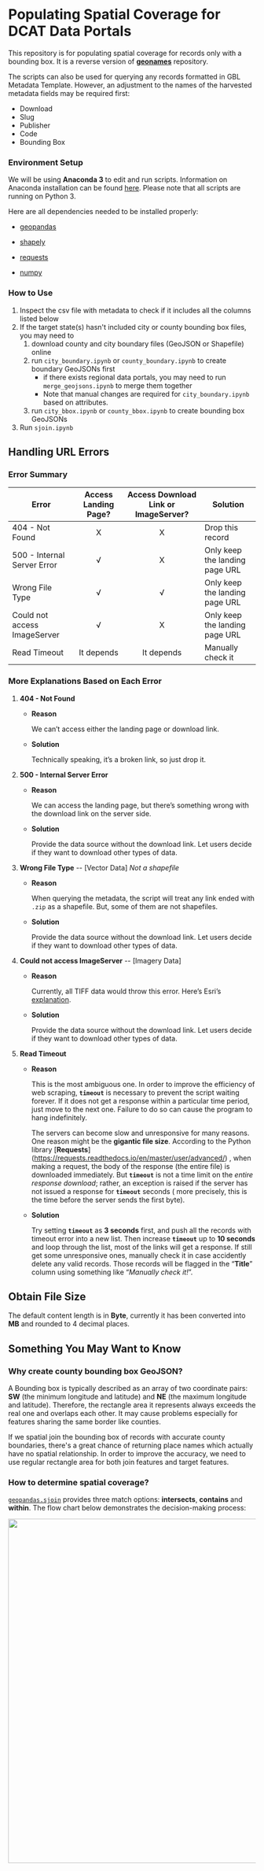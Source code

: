 # Populating Spatial Coverage for DCAT Data Portals

This repository is for populating spatial coverage for records only with a bounding box. It is a reverse version of **<a href='https://github.com/BTAA-Geospatial-Data-Project/geonames'>geonames</a>** repository. 

The scripts can also be used for querying any records formatted in GBL Metadata Template. However, an adjustment to the names of the harvested metadata fields may be required first:

- Download
- Slug
- Publisher
- Code
- Bounding Box

### Environment Setup

We will be using **Anaconda 3** to edit and run scripts. Information on Anaconda installation can be found [here](https://docs.anaconda.com/anaconda/install/). Please note that all scripts are running on Python 3. 

Here are all dependencies needed to be installed properly: 

- [geopandas](https://geopandas.org/getting_started/install.html) 

- [shapely](https://pypi.org/project/Shapely/)

- [requests](https://requests.readthedocs.io/en/master/user/install/#install)

- [numpy](https://numpy.org/install/)

### How to Use

1. Inspect the csv file with metadata to check if it includes all the columns listed below
2. If the target state(s) hasn't included city or county bounding box files, you may need to 
   1. download county and city boundary files (GeoJSON or Shapefile) online
   2. run `city_boundary.ipynb` or `county_boundary.ipynb` to create boundary GeoJSONs first
      - if there exists regional data portals, you may need to run `merge_geojsons.ipynb` to merge them together
      - Note that manual changes are required for `city_boundary.ipynb` based on attributes. 
   3. run `city_bbox.ipynb` or `county_bbox.ipynb` to create bounding box GeoJSONs
3. Run `sjoin.ipynb` 



## Handling URL Errors

### Error Summary

| Error                        | Access Landing Page? | Access Download Link or ImageServer? | Solution                       |
| ---------------------------- | :------------------: | :----------------------------------: | ------------------------------ |
| 404 - Not Found              |          X           |                  X                   | Drop this record               |
| 500 - Internal Server Error  |          √           |                  X                   | Only keep the landing page URL |
| Wrong File Type              |          √           |                  √                   | Only keep the landing page URL |
| Could not access ImageServer |          √           |                  X                   | Only keep the landing page URL |
| Read Timeout                 |      It depends      |              It depends              | Manually check it              |



### More Explanations Based on Each Error

1. **404 - Not Found**

   - **Reason**

     We can’t access either the landing page or download link. 

   - **Solution** 

     Technically speaking, it’s a broken link, so just drop it. 

2. **500 - Internal Server Error**

   - **Reason** 

     We can access the landing page, but there’s something wrong with the download link on the server side.

   - **Solution** 

     Provide the data source without the download link. Let users decide if they want to download other types of data.

3. **Wrong File Type** -- [Vector Data] *Not a shapefile*

   - **Reason** 

     When querying the metadata, the script will treat any link ended with `.zip` as a shapefile. But, some of them are not shapefiles. 

   - **Solution** 

     Provide the data source without the download link. Let users decide if they want to download other types of data.

4. **Could not access ImageServer**  -- [Imagery Data] 

   - **Reason** 

     Currently, all TIFF data would throw this error. Here’s Esri’s [explanation](https://support.esri.com/en/technical-article/000012620). 

   - **Solution** 

     Provide the data source without the download link. Let users decide if they want to download other types of data.

5. **Read Timeout**

   - **Reason** 

      This is the most ambiguous one. In order to improve the efficiency of web scraping, **`timeout`** is necessary to prevent the script waiting forever. If it does not get       a response within a particular time period, just move to the next one. Failure to do so can cause the program to hang indefinitely. 

     The servers can become slow and unresponsive for many reasons. One reason might be the **gigantic file size**. According to the Python library [**Requests**]                  (https://requests.readthedocs.io/en/master/user/advanced/) , when making a request, the body of the response (the entire file) is downloaded immediately. But                  **`timeout`** is not a time limit on the *entire response download*; rather, an exception is raised if the server has not issued a response for **`timeout`** seconds (        more precisely, this is the time before the server sends the first byte). 

   - **Solution**

     Try setting **`timeout`** as **3 seconds** first, and push all the records with timeout error into a new list. Then increase **`timeout`** up to **10 seconds** and loop      through the list, most of the links will get a response. If still get some unresponsive ones, manually check it in case accidently delete any valid records. Those            records will be flagged in the “**Title**” column using something like “*Manually check it!*”.



## Obtain File Size

The default content length is in **Byte**, currently it has been converted into **MB** and rounded to 4 decimal places.



## Something You May Want to Know 

### Why create county bounding box GeoJSON?

A Bounding box is typically described as an array of two coordinate pairs: **SW** (the minimum longitude and latitude) and **NE** (the maximum longitude and latitude). Therefore, the rectangle area it represents always exceeds the real one and overlaps each other. It may cause problems especially for features sharing the same border like counties. 

If we spatial join the bounding box of records with accurate county boundaries, there's a great chance of returning place names which actually have no spatial relationship. In order to improve the accuracy, we need to use regular rectangle area for both join features and target features. 

### How to determine spatial coverage?

<a href='https://geopandas.org/reference/geopandas.sjoin.html'>`geopandas.sjoin`</a> provides three match options: **intersects**, **contains** and **within**. The flow chart below demonstrates the decision-making process:

<img src="https://user-images.githubusercontent.com/66186715/107158001-e2e4ab80-694c-11eb-924f-d04937b8176d.png" width="700" />

